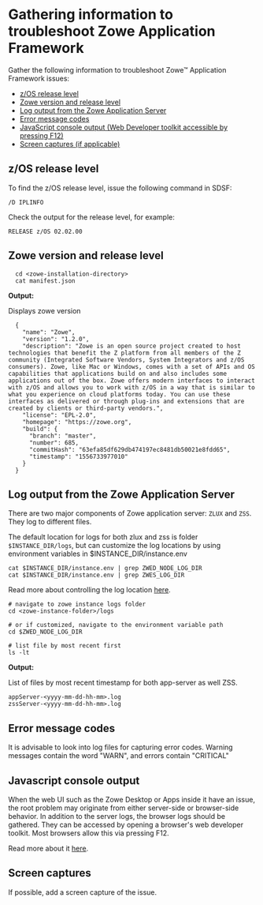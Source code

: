 # Gathering information to troubleshoot Zowe Application Framework

Gather the following information to troubleshoot Zowe&trade; Application Framework issues:

 - [z/OS release level](#z-os-release-level)
 - [Zowe version and release level](#zowe-version-and-release-level)
 - [Log output from the Zowe Application Server](#log-output-from-the-zowe-application-server)
 - [Error message codes](#error-message-codes)
 - [JavaScript console output (Web Developer toolkit accessible by pressing F12)](#javascript-console-output)
 - [Screen captures (if applicable)](#screen-captures)

## z/OS release level
To find the z/OS release level, issue the following command in SDSF:  

```
/D IPLINFO
```
Check the output for the release level, for example: 
```
RELEASE z/OS 02.02.00
```

## Zowe version and release level
```
  cd <zowe-installation-directory>
  cat manifest.json
```

**Output:**

Displays zowe version
```  
  {
    "name": "Zowe",
    "version": "1.2.0",
    "description": "Zowe is an open source project created to host technologies that benefit the Z platform from all members of the Z community (Integrated Software Vendors, System Integrators and z/OS consumers). Zowe, like Mac or Windows, comes with a set of APIs and OS capabilities that applications build on and also includes some applications out of the box. Zowe offers modern interfaces to interact with z/OS and allows you to work with z/OS in a way that is similar to what you experience on cloud platforms today. You can use these interfaces as delivered or through plug-ins and extensions that are created by clients or third-party vendors.",
    "license": "EPL-2.0",
    "homepage": "https://zowe.org",
    "build": {
      "branch": "master",
      "number": 685,
      "commitHash": "63efa85df629db474197ec8481db50021e8fdd65",
      "timestamp": "1556733977010"
    }
  }

```

## Log output from the Zowe Application Server
There are two major components of Zowe application server:  `ZLUX` and `ZSS`.  They log to different files.

The default location for logs for both zlux and zss is folder `$INSTANCE_DIR/logs`, but can customize the log locations by using environment variables in $INSTANCE_DIR/instance.env

```
cat $INSTANCE_DIR/instance.env | grep ZWED_NODE_LOG_DIR 
cat $INSTANCE_DIR/instance.env | grep ZWES_LOG_DIR  
```

Read more about controlling the log location [here](../../user-guide/mvd-configuration#controlling-the-logging-location).

```
# navigate to zowe instance logs folder
cd <zowe-instance-folder>/logs

# or if customized, navigate to the environment variable path
cd $ZWED_NODE_LOG_DIR

# list file by most recent first
ls -lt
```

**Output:**

List of files by most recent timestamp for both app-server as well ZSS.
```
appServer-<yyyy-mm-dd-hh-mm>.log
zssServer-<yyyy-mm-dd-hh-mm>.log
```

## Error message codes
It is advisable to look into log files for capturing error codes.
Warning messages contain the word "WARN", and errors contain "CRITICAL"

## Javascript console output

When the web UI such as the Zowe Desktop or Apps inside it have an issue, the root problem may originate from either server-side or browser-side behavior.
In addition to the server logs, the browser logs should be gathered. They can be accessed by opening a browser's web developer toolkit. Most browsers allow this via pressing F12.

Read more about it [here](https://developers.google.com/web/tools/chrome-devtools/open).

## Screen captures

If possible, add a screen capture of the issue.
